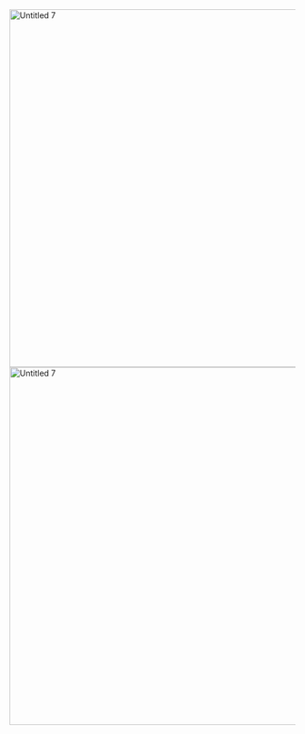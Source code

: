<img width="631" alt="Untitled 7" src="https://github.com/user-attachments/assets/dc274bc3-ad8f-41ff-bbcd-852afb535285" />
<img width="631" alt="Untitled 7" src="https://github.com/user-attachments/assets/dc274bc3-ad8f-41ff-bbcd-852afb535285" />
